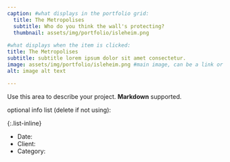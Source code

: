 ```yaml
---
caption: #what displays in the portfolio grid:
  title: The Metropolises
  subtitle: Who do you think the wall's protecting?
  thumbnail: assets/img/portfolio/isleheim.png
  
#what displays when the item is clicked:
title: The Metropolises
subtitle: subtitle lorem ipsum dolor sit amet consectetur.
image: assets/img/portfolio/isleheim.png #main image, can be a link or a file in assets/img/portfolio
alt: image alt text

---
```

Use this area to describe your project. **Markdown** supported.

optional info list (delete if not using):

{:.list-inline} 
- Date: 
- Client: 
- Category: 

